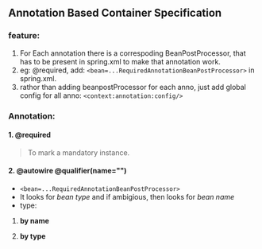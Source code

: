 ## Annotation Based Container Specification

### feature:
1. For Each annotation there is a correspoding BeanPostProcessor, that has to be present in spring.xml to make that annotation work.
2. eg: @required, add: `<bean=...RequiredAnnotationBeanPostProcessor>` in spring.xml.
3. rathor than adding beanpostProcessor for each anno, just add global config for all anno: `<context:annotation:config/>`

### Annotation:
#### 1. @required
> To mark a mandatory instance.

#### 2. @autowire @qualifier(name="")
- `<bean=...RequiredAnnotationBeanPostProcessor>`
- It looks for _bean type_ and if ambigious, then looks for _bean name_
- type:
1. **by name**

2. **by type**
